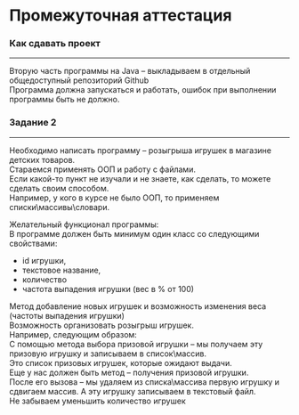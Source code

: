 # Промежуточная аттестация


### Как сдавать проект

---
 

Вторую часть программы на Java – выкладываем в отдельный общедоступный репозиторий Github  
Программа должна запускаться и работать, ошибок при выполнении программы быть не должно.  


### Задание 2

---

Необходимо написать программу – розыгрыша игрушек в магазине детских товаров.  
Стараемся применять ООП и работу с файлами.  
Если какой-то пункт не изучали и не знаете, как сделать, то можете сделать своим способом.  
Например, у кого в курсе не было ООП, то применяем списки\массивы\словари.  

Желательный функционал программы:  
В программе должен быть минимум один класс со следующими свойствами:  

- id игрушки,  
- текстовое название,
- количество  
- частота выпадения игрушки (вес в % от 100)  

Метод добавление новых игрушек и возможность изменения веса (частоты выпадения игрушки)  
Возможность организовать розыгрыш игрушек.  
Например, следующим образом:  
С помощью метода выбора призовой игрушки – мы получаем эту призовую игрушку и записываем в список\массив.  
Это список призовых игрушек, которые ожидают выдачи.  
Еще у нас должен быть метод – получения призовой игрушки.  
После его вызова – мы удаляем из списка\массива первую игрушку и сдвигаем массив. А эту игрушку записываем в текстовый файл.  
Не забываем уменьшить количество игрушек  